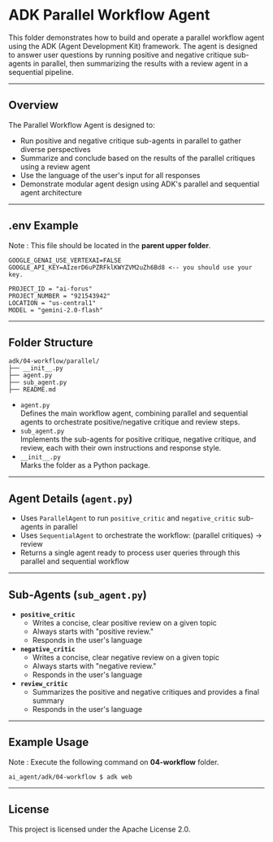# ADK Parallel Workflow Agent

This folder demonstrates how to build and operate a parallel workflow agent using the ADK (Agent Development Kit) framework. The agent is designed to answer user questions by running positive and negative critique sub-agents in parallel, then summarizing the results with a review agent in a sequential pipeline.


---

## Overview

The Parallel Workflow Agent is designed to:
- Run positive and negative critique sub-agents in parallel to gather diverse perspectives
- Summarize and conclude based on the results of the parallel critiques using a review agent
- Use the language of the user's input for all responses
- Demonstrate modular agent design using ADK's parallel and sequential agent architecture

---


## .env Example

Note : This file should be located in the **parent upper folder**.

```
GOOGLE_GENAI_USE_VERTEXAI=FALSE
GOOGLE_API_KEY=AIzerD6uPZRFklKWYZVM2uZh6Bd8 <-- you should use your key.

PROJECT_ID = "ai-forus"
PROJECT_NUMBER = "921543942"
LOCATION = "us-central1"
MODEL = "gemini-2.0-flash"
```

---

## Folder Structure

```
adk/04-workflow/parallel/
├── __init__.py
├── agent.py
├── sub_agent.py
├── README.md
```

- `agent.py`  
  Defines the main workflow agent, combining parallel and sequential agents to orchestrate positive/negative critique and review steps.
- `sub_agent.py`  
  Implements the sub-agents for positive critique, negative critique, and review, each with their own instructions and response style.
- `__init__.py`  
  Marks the folder as a Python package.


---

## Agent Details (`agent.py`)

- Uses `ParallelAgent` to run `positive_critic` and `negative_critic` sub-agents in parallel
- Uses `SequentialAgent` to orchestrate the workflow: (parallel critiques) → review
- Returns a single agent ready to process user queries through this parallel and sequential workflow

---

## Sub-Agents (`sub_agent.py`)

- **`positive_critic`**
  - Writes a concise, clear positive review on a given topic
  - Always starts with "positive review."
  - Responds in the user's language
- **`negative_critic`**
  - Writes a concise, clear negative review on a given topic
  - Always starts with "negative review."
  - Responds in the user's language
- **`review_critic`**
  - Summarizes the positive and negative critiques and provides a final summary
  - Responds in the user's language

---
## Example Usage
Note : Execute the following command on **04-workflow** folder. 

```
ai_agent/adk/04-workflow $ adk web
```
---

## License

This project is licensed under the Apache License 2.0.

